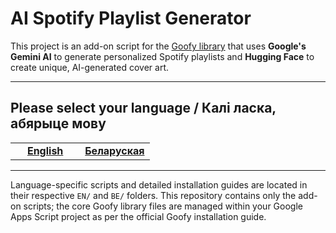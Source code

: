 # AI Spotify Playlist Generator

This project is an add-on script for the [Goofy library](https://chimildic.github.io/goofy/) that uses **Google's Gemini AI** to generate personalized Spotify playlists and **Hugging Face** to create unique, AI-generated cover art.

---

## Please select your language / Калі ласка, абярыце мову

<table align="center">
  <tr>
    <td align="center" width="50%">
      <a href="./EN/README.md">
        <strong>English</strong>
      </a>
    </td>
    <td align="center" width="50%">
      <a href="./BE/README.md">
        <strong>Беларуская</strong>
      </a>
    </td>
  </tr>
</table>

---

Language-specific scripts and detailed installation guides are located in their respective `EN/` and `BE/` folders. This repository contains only the add-on scripts; the core Goofy library files are managed within your Google Apps Script project as per the official Goofy installation guide.
